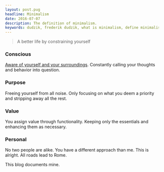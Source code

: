 ```yaml
---
layout: post.pug
headline: Minimalism
date: 2016-07-07
description: The definition of minimalism.
keywords: dudzik, frederik dudzik, what is minimalism, define minimalism, definition minimalism, digress into minimalism, being a minimalist, how to become a minimalist
---
```

> A better life by constraining  yourself

### Conscious

[Aware of yourself and your surroundings](/digress-into-minimalism/mindfulness). Constantly calling your thoughts and behavior into question.

### Purpose

Freeing yourself from all noise. Only focusing on what you deem a priority and stripping away all the rest.

### Value

You assign value through functionality. Keeping only the essentials and enhancing them as necessary.

### Personal

No two people are alike. You have a different approach than me. This is alright.
All roads lead to Rome.

This blog documents mine.
